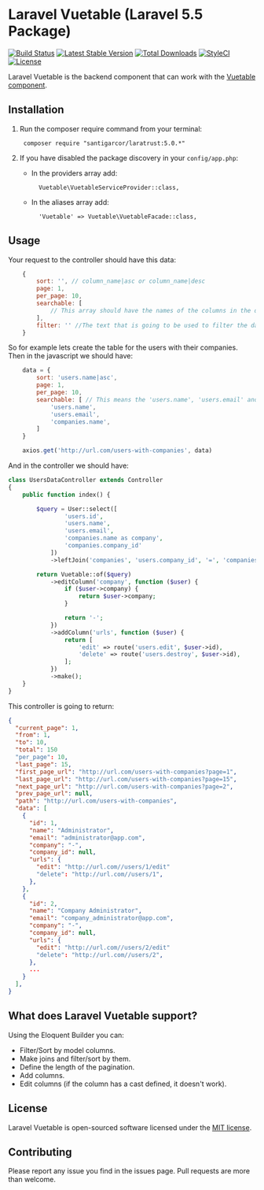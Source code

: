 # Laravel Vuetable (Laravel 5.5 Package)

[![Build Status](https://travis-ci.org/santigarcor/laravel-vuetable.svg?branch=master)](https://travis-ci.org/santigarcor/laravel-vuetable)
[![Latest Stable Version](https://poser.pugx.org/santigarcor/laravel-vuetable/v/stable)](https://packagist.org/packages/santigarcor/laravel-vuetable)
[![Total Downloads](https://poser.pugx.org/santigarcor/laravel-vuetable/downloads)](https://packagist.org/packages/santigarcor/laravel-vuetable)
[![StyleCI](https://styleci.io/repos/99027423/shield?branch=master)](https://styleci.io/repos/99027423)
[![License](https://poser.pugx.org/santigarcor/laravel-vuetable/license)](https://packagist.org/packages/santigarcor/laravel-vuetable)

Laravel Vuetable is the backend component that can work with the [Vuetable component](https://github.com/ratiw/vuetable-2).

## Installation
1. Run the composer require command from your terminal:

        composer require "santigarcor/laratrust:5.0.*"

2. If you have disabled the package discovery in your `config/app.php`:
    - In the providers array add:

            Vuetable\VuetableServiceProvider::class,

    - In the aliases array add:

            'Vuetable' => Vuetable\VuetableFacade::class,

## Usage
Your request to the controller should have this data:

```javascript
    {
        sort: '', // column_name|asc or column_name|desc
        page: 1,
        per_page: 10,
        searchable: [
            // This array should have the names of the columns in the database
        ],
        filter: '' //The text that is going to be used to filter the data
    }
```

So for example lets create the table for the users with their companies. Then in the javascript we should have:

```javascript
    data = {
        sort: 'users.name|asc',
        page: 1,
        per_page: 10,
        searchable: [ // This means the 'users.name', 'users.email' and 'companies.name' columns can be filtered through the 'filter' attribute in the data.
            'users.name',
            'users.email',
            'companies.name',
        ]
    }

    axios.get('http://url.com/users-with-companies', data)
```

And in the controller we should have:

```php
class UsersDataController extends Controller
{
    public function index() {

        $query = User::select([
                'users.id',
                'users.name',
                'users.email',
                'companies.name as company',
                'companies.company_id'
            ])
            ->leftJoin('companies', 'users.company_id', '=', 'companies.id');

        return Vuetable::of($query)
            ->editColumn('company', function ($user) {
                if ($user->company) {
                    return $user->company;
                }

                return '-';
            })
            ->addColumn('urls', function ($user) {
                return [
                    'edit' => route('users.edit', $user->id),
                    'delete' => route('users.destroy', $user->id),
                ];
            })
            ->make();
    }
}
```

This controller is going to return:
```json
{
  "current_page": 1,
  "from": 1,
  "to": 10,
  "total": 150
  "per_page": 10,
  "last_page": 15,
  "first_page_url": "http://url.com/users-with-companies?page=1",
  "last_page_url": "http://url.com/users-with-companies?page=15",
  "next_page_url": "http://url.com/users-with-companies?page=2",
  "prev_page_url": null,
  "path": "http://url.com/users-with-companies",
  "data": [
    {
      "id": 1,
      "name": "Administrator",
      "email": "administrator@app.com",
      "company": "-",
      "company_id": null,
      "urls": {
        "edit": "http://url.com//users/1/edit"
        "delete": "http://url.com//users/1",
      },
    },
    {
      "id": 2,
      "name": "Company Administrator",
      "email": "company_administrator@app.com",
      "company": "-",
      "company_id": null,
      "urls": {
        "edit": "http://url.com//users/2/edit"
        "delete": "http://url.com//users/2",
      },
      ...
    }
  ],
}
```

## What does Laravel Vuetable support?

Using the Eloquent Builder you can:
- Filter/Sort by model columns.
- Make joins and filter/sort by them.
- Define the length of the pagination.
- Add columns.
- Edit columns (if the column has a cast defined, it doesn't work).

## License

Laravel Vuetable is open-sourced software licensed under the [MIT license](http://opensource.org/licenses/MIT).

## Contributing

Please report any issue you find in the issues page. Pull requests are more than welcome.
